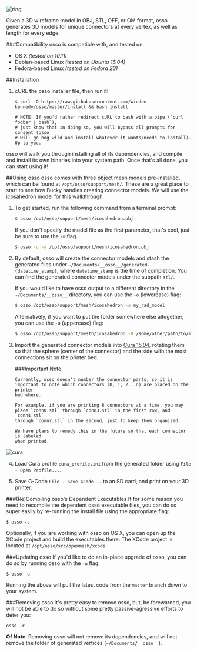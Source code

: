 ![ring](https://github.com/wieden-kennedy/osso/blob/master/support/osso.jpg?raw=true)

Given a 3D wireframe model in OBJ, STL, OFF, or OM format, osso generates 3D models for unique connectors at every vertex, as well as length for every edge.

###Compatibility
osso is compatible with, and tested on:

* OS X *(tested on 10.11)*
* Debian-based Linux *(tested on Ubuntu 16.04)*
* Fedora-based Linux *(tested on Fedora 23)*


##Installation

1. cURL the osso installer file, then run it!

    ```shell
    $ curl -O https://raw.githubusercontent.com/wieden-kennedy/osso/master/install && bash install

    # NOTE: If you'd rather redirect cURL to bash with a pipe (`curl foobar | bash`),
    # just know that in doing so, you will bypass all prompts for consent (osso
    # will go hog wild and install whatever it wants/needs to install). Up to you.
    ```
    
osso will walk you through installing all of its dependencies, and compile and
install its own binaries into your system path. Once that's all done, you can start using it!


##Using osso
osso comes with three object mesh models pre-installed, which can be found at
`/opt/osso/support/mesh/`. These are a great place to start to see how Bucky
handles creating connector models. We will use the icosahedron model for this walkthrough.

1. To get started, run the following command from a terminal prompt:

   ```sh
   $ osso /opt/osso/support/mesh/icosahedron.obj
   ```

   If you don't specify the model file as the first parameter, that's cool, just
   be sure to use the ```-m``` flag.
   
   ```sh
   $ osso -c -m /opt/osso/support/mesh/icosahedron.obj
   ```
  
2. By default, osso will create the connector models and stash the generated files under
   `~/Documents/__osso__/generated-{datetime_stamp}`, where `datetime_stamp` is
   the time of completion. You can find the generated connector models
   under the subpath `stl/`.
   
   If you would like to have osso output to a different directory in the
   `~/Documents/__osso__` directory, you can use the `-o` (lowercase) flag:
   
   ```sh
   $ osso /opt/osso/support/mesh/icosahedron -o my_rad_model
   ```
   
   Alternatively, if you want to put the folder somewhere else altogether, you
   can use the ```-O``` (uppercase) flag:
   
   ```sh
   $ osso /opt/osso/support/mesth/icosahedron -O /some/other/path/to/my_rad_model
   ```

3. Import the generated connector models into
   [Cura 15.04](https://ultimaker.com/en/cura-software/list), rotating them so
   that the sphere (center of the connector) and the side with the most
   connections sit on the printer bed.
   
   ###Important Note
   ```
   Currently, osso doesn't number the connector parts, so it is
   important to note which connectors (0, 1, 2...n) are placed on the printer
   bed where. 
   
   For example, if you are printing 8 connectors at a time, you may
   place `conn0.stl` through `conn3.stl` in the first row, and `conn4.stl`
   through `conn7.stl` in the second, just to keep them organized.
   
   We have plans to remedy this in the future so that each connector is labeled
   when printed.
   ```
![cura](https://github.com/wieden-kennedy/osso/blob/master/support/cura/example.png?raw=true)

4. Load Cura profile `cura_profile.ini` from the generated folder using `File - Open Profile...`.

5. Save G-Code `File - Save GCode...` to an SD card, and print on your 3D printer.


###(Re)Compiling osso's Dependent Executables
If for some reason you need to recompile the dependent osso executable files,
you can do so super easily by re-running the install file using the appropriate
flag:

```shell
$ osso -c
```

Optionally, if you are working with osso on OS X, you can open up the XCode
project and build the executables there. The XCode project is located at `/opt/osso/src/openmesh/xcode`.


###Updating osso
If you'd like to do an in-place upgrade of osso, you can do so by running osso
with the `-u` flag:

```shell
$ osso -u
```
Running the above will pull the latest code from the `master` branch down to
your system.

###Removing osso
It's pretty easy to remove osso, but, be forewarned, you will not be able to do
so without some pretty passive-agressive efforts to deter you:

```shell
osso -r
```
**Of Note**: Removing osso will not remove its dependencies, and will not
remove the folder of generated vertices (`~/Documents/__osso__`).

